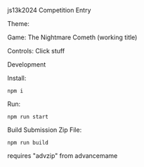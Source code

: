 js13k2024 Competition Entry

<!-- [Play here!](https://benjamin-t-brown.github.io/the-nightmare-cometh/) -->

Theme: 

Game: The Nightmare Cometh (working title)

Controls: Click stuff

Development

Install:

`npm i`

Run:

`npm run start`

Build Submission Zip File:

`npm run build`

requires "advzip" from advancemame
